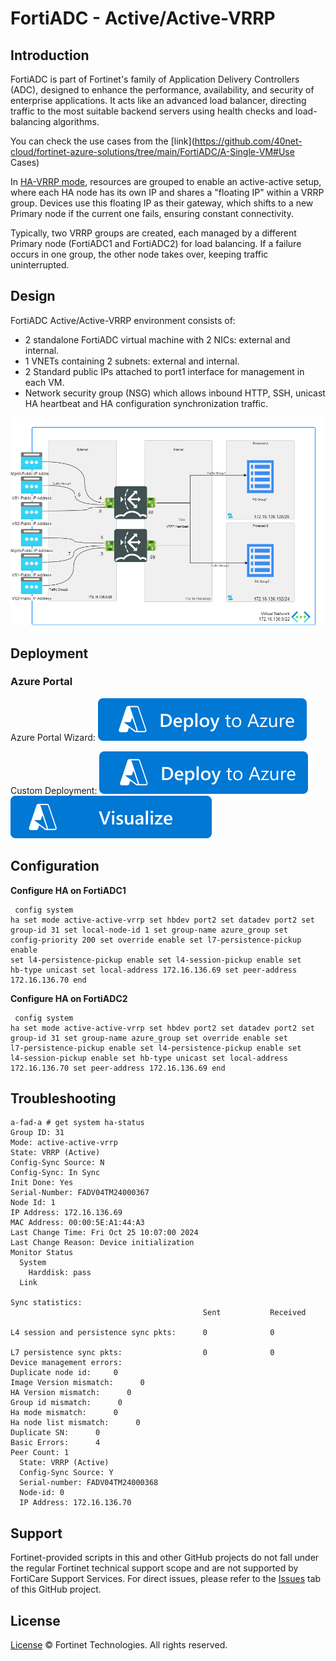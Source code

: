 # FortiADC - Active/Active-VRRP

## Introduction

FortiADC is part of Fortinet's family of Application Delivery Controllers (ADC), designed to enhance the performance, availability, and security of enterprise applications.
It acts like an advanced load balancer, directing traffic to the most suitable backend servers using health checks and load-balancing algorithms.

You can check the use cases from the [link](https://github.com/40net-cloud/fortinet-azure-solutions/tree/main/FortiADC/A-Single-VM#Use Cases)

In [HA-VRRP mode](https://docs.fortinet.com/document/fortiadc/7.4.0/ha-deployment-guide/261403/ha-modes), resources are grouped to enable an active-active setup, where each HA node has its own IP and shares a "floating IP" within a VRRP group. Devices use this floating IP as their gateway, which shifts to a new Primary node if the current one fails, ensuring constant connectivity.

Typically, two VRRP groups are created, each managed by a different Primary node (FortiADC1 and FortiADC2) for load balancing. If a failure occurs in one group, the other node takes over, keeping traffic uninterrupted.

## Design

FortiADC Active/Active-VRRP environment consists of:

- 2 standalone FortiADC virtual machine with 2 NICs: external and internal.
- 1 VNETs containing 2 subnets: external and internal.
- 2 Standard public IPs attached to port1 interface for management in each VM.
- Network security group (NSG) which allows inbound HTTP, SSH, unicast HA heartbeat and HA configuration synchronization traffic.

![FortiADC-VRRP-A-A azure design](images/fad-vrrp-a-a.png)

## Deployment

### Azure Portal

Azure Portal Wizard:
[![Azure Portal Wizard](https://raw.githubusercontent.com/Azure/azure-quickstart-templates/master/1-CONTRIBUTION-GUIDE/images/deploytoazure.svg?sanitize=true)](https://portal.azure.com/#create/Microsoft.Template/uri/https%3A%2F%2Fraw.githubusercontent.com%2F40net-cloud%2Ffortinet-azure-solutions%2Fmain%2FFortiWeb%2FActive-Active%2FmainTemplate.json/createUIDefinitionUri/https%3A%2F%2Fraw.githubusercontent.com%2F40net-cloud%2Ffortinet-azure-solutions%2Fmain%2FFortiWeb%2FActive-Active%2FcreateUiDefinition.json)

Custom Deployment:
[![Deploy To Azure](https://raw.githubusercontent.com/Azure/azure-quickstart-templates/master/1-CONTRIBUTION-GUIDE/images/deploytoazure.svg?sanitize=true)](https://portal.azure.com/#create/Microsoft.Template/uri/https%3A%2F%2Fraw.githubusercontent.com%2F40net-cloud%2Ffortinet-azure-solutions%2Fmain%2FFortiWeb%2FActive-Active%2FmainTemplate.json)
[![Visualize](https://raw.githubusercontent.com/Azure/azure-quickstart-templates/master/1-CONTRIBUTION-GUIDE/images/visualizebutton.svg?sanitize=true)](http://armviz.io/#/?load=https%3A%2F%2Fraw.githubusercontent.com%2F40net-cloud%2Ffortinet-azure-solutions$2Fmain%2FFortiWeb%2FActive-Active%2FmainTemplate.json)

## Configuration

**Configure HA on FortiADC1**
<code><pre>
config system ha
set mode active-active-vrrp
set hbdev port2
set datadev port2
set group-id 31
set local-node-id 1
set group-name azure_group
set config-priority 200
set override enable
set l7-persistence-pickup enable
set l4-persistence-pickup enable
set l4-session-pickup enable
set hb-type unicast
set local-address 172.16.136.69
set peer-address 172.16.136.70
end
</code></pre>

**Configure HA on FortiADC2**
<code><pre>
config system ha
set mode active-active-vrrp
set hbdev port2
set datadev port2
set group-id 31
set group-name azure_group
set override enable
set l7-persistence-pickup enable
set l4-persistence-pickup enable
set l4-session-pickup enable
set hb-type unicast
set local-address 172.16.136.70
set peer-address 172.16.136.69
end
</code></pre>


## Troubleshooting

```
a-fad-a # get system ha-status 
Group ID: 31
Mode: active-active-vrrp
State: VRRP (Active)
Config-Sync Source: N
Config-Sync: In Sync
Init Done: Yes
Serial-Number: FADV04TM24000367
Node Id: 1
IP Address: 172.16.136.69
MAC Address: 00:00:5E:A1:44:A3
Last Change Time: Fri Oct 25 10:07:00 2024
Last Change Reason: Device initialization
Monitor Status
  System
    Harddisk: pass
  Link

Sync statistics:
                                           Sent           Received

L4 session and persistence sync pkts:      0              0

L7 persistence sync pkts:                  0              0
Device management errors:
Duplicate node id:     0
Image Version mismatch:      0
HA Version mismatch:      0
Group id mismatch:      0
Ha mode mismatch:      0
Ha node list mismatch:      0
Duplicate SN:      0
Basic Errors:      4
Peer Count: 1
  State: VRRP (Active)
  Config-Sync Source: Y
  Serial-number: FADV04TM24000368
  Node-id: 0
  IP Address: 172.16.136.70
```

## Support

Fortinet-provided scripts in this and other GitHub projects do not fall under the regular Fortinet technical support scope and are not supported by FortiCare Support Services.
For direct issues, please refer to the [Issues](https://github.com/40net-cloud/fortinet-azure-solutions/issues) tab of this GitHub project.

## License

[License](/../../blob/main/LICENSE) © Fortinet Technologies. All rights reserved.
